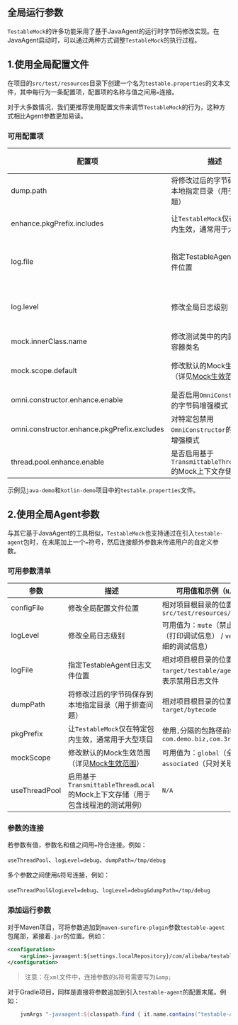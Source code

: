全局运行参数
---

`TestableMock`的许多功能采用了基于JavaAgent的运行时字节码修改实现。在JavaAgent启动时，可以通过两种方式调整`TestableMock`的执行过程。

## 1.使用全局配置文件

在项目的`src/test/resources`目录下创建一个名为`testable.properties`的文本文件，其中每行为一条配置项，配置项的名称与值之间用`=`连接。

对于大多数情况，我们更推荐使用配置文件来调节`TestableMock`的行为，这种方式相比Agent参数更加易读。

### 可用配置项

|  配置项  | 描述  | 可用值和示例（`N/A`表示无需赋值） |
|  ----   | ---- | ----  |
| dump.path  | 将修改过后的字节码保存到本地指定目录（用于排查问题） | 相对项目根目录的位置，例如：`target/bytecode` |
| enhance.pkgPrefix.includes  | 让`TestableMock`仅在特定包内生效，通常用于大型项目 | 使用`,`分隔的包路径前缀列表，例如：`com.demo.biz,com.3rd.biz` |
| log.file  | 指定TestableAgent日志文件位置 | 相对项目根目录的位置，例如：`target/testable/agent.log`，特殊值`null`表示禁用日志文件 |
| log.level  | 修改全局日志级别 | 可用值为：`mute`（禁止打印警告） / `debug`（打印调试信息） / `verbose`（打印非常详细的调试信息） |
| mock.innerClass.name | 修改测试类中的内置Mock容器类名 | 任意符合Java类名的值，默认值为`Mock` |
| mock.scope.default  | 修改默认的Mock生效范围（详见[Mock生效范围](zh-cn/doc/scope-of-mock)） | 可用值为：`global`（全局生效） / `associated`（只对关联的测试用例生效） |
| omni.constructor.enhance.enable | 是否启用`OmniConstructor`的字节码增强模式 | 可用值为：`true` / `false` |
| omni.constructor.enhance.pkgPrefix.excludes | 对特定包禁用`OmniConstructor`的字节码增强模式 | 使用`,`分隔的包路径前缀列表，例如：`com.demo.model` |
| thread.pool.enhance.enable | 是否启用基于`TransmittableThreadLocal`的Mock上下文存储 | 可用值为：`true` / `false` |

示例见`java-demo`和`kotlin-demo`项目中的`testable.properties`文件。

## 2.使用全局Agent参数

与其它基于JavaAgent的工具相似，`TestableMock`也支持通过在引入`testable-agent`包时，在末尾加上一个`=`符号，然后连接额外参数来传递用户的自定义参数。

### 可用参数清单

|  参数          | 描述  | 可用值和示例（`N/A`表示无需赋值） |
|  ----         | ----  | ----  |
| configFile    | 修改全局配置文件位置 | 相对项目根目录的位置，默认值为`src/test/resources/testable.properties` |
| logLevel      | 修改全局日志级别 | 可用值为：`mute`（禁止打印警告） / `debug`（打印调试信息） / `verbose`（打印非常详细的调试信息） |
| logFile       | 指定TestableAgent日志文件位置 | 相对项目根目录的位置，例如：`target/testable/agent.log`，特殊值`null`表示禁用日志文件 |
| dumpPath      | 将修改过后的字节码保存到本地指定目录（用于排查问题） | 相对项目根目录的位置，例如：`target/bytecode` |
| pkgPrefix     | 让`TestableMock`仅在特定包内生效，通常用于大型项目 | 使用`,`分隔的包路径前缀列表，例如：`com.demo.biz,com.3rd.biz` |
| mockScope     | 修改默认的Mock生效范围（详见[Mock生效范围](zh-cn/doc/scope-of-mock)） | 可用值为：`global`（全局生效） / `associated`（只对关联的测试用例生效） |
| useThreadPool | 启用基于`TransmittableThreadLocal`的Mock上下文存储（用于包含线程池的测试用例） | `N/A` |

### 参数的连接

若参数有值，参数名和值之间用`=`符合连接。例如：

`useThreadPool`、`logLevel=debug`、`dumpPath=/tmp/debug`

多个参数之间使用`&`符号连接，例如：

`useThreadPool&logLevel=debug`、`logLevel=debug&dumpPath=/tmp/debug`

### 添加运行参数

对于Maven项目，可将参数追加到`maven-surefire-plugin`参数`testable-agent`包尾部，紧接着`.jar`的位置。例如：

```xml
<configuration>
    <argLine>-javaagent:${settings.localRepository}/com/alibaba/testable/testable-agent/${testable.version}/testable-agent-${testable.version}.jar=mockScope=associated&amp;pkgPrefix=com.demo</argLine>
</configuration>
```

> 注意：在`xml`文件中，连接参数的`&`符号需要写为`&amp;`

对于Gradle项目，同样是直接将参数追加到引入`testable-agent`的配置末尾。例如：

```groovy
    jvmArgs "-javaagent:${classpath.find { it.name.contains("testable-agent") }.absolutePath}=mockScope=associated&pkgPrefix=com.demo"
```

